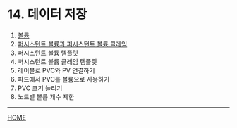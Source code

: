 # 14. 데이터 저장

1. [볼륨](./01.md)
2. [퍼시스턴트 볼륨과 퍼시스턴트 볼륨 클레임](./02.md)
3. 퍼시스턴트 볼륨 템플릿
4. 퍼시스턴트 볼륨 클레임 템플릿
5. 레이블로 PVC와 PV 연결하기
6. 파드에서 PVC를 볼륨으로 사용하기
7. PVC 크기 늘리기
8. 노드별 볼륨 개수 제한

-----
[HOME](../README.md)
